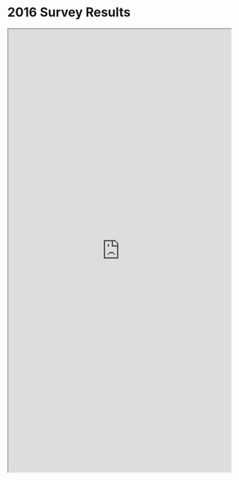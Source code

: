 # 2016 Survey Results

<iframe src="https://www.asdcode.de/2019/11/2016.html" height="1000px" width="100%" title="Survey Results 2016"/>
